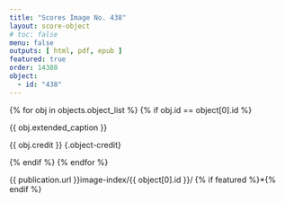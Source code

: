 ```yaml
---
title: "Scores Image No. 438"
layout: score-object
# toc: false
menu: false
outputs: [ html, pdf, epub ]
featured: true
order: 14380
object:
  - id: "438"
---
```


{% for obj in objects.object_list %}
{% if obj.id == object[0].id %}

{{ obj.extended_caption }}

{{ obj.credit }} {.object-credit}

{% endif %}
{% endfor %}

<div class="object-credit object-url is-print-only">

{{ publication.url }}image-index/{{ object[0].id }}/ {% if featured %}*{% endif %}

</div>
